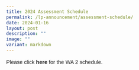 ```yaml
---
title: 2024 Assessment Schedule
permalink: /lp-announcement/assessment-schedule/
date: 2024-01-16
layout: post
description: ""
image: ""
variant: markdown
---
```

<p style="font-family:sans-serif;font-size:14.5px;">Please click <a href="https://drive.google.com/drive/folders/1pmyolhyG_rwwYyamBO6gmME0cb75P4pY?usp=sharing" style="font-size:14.5px; line-height:1.5;font-family:sans-serif;font-weight:bold;text-decoration: none;"> here</a> for the WA 2 schedule.</p>